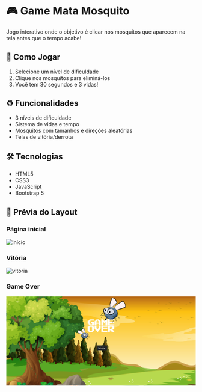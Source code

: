 # 🎮 Game Mata Mosquito

Jogo interativo onde o objetivo é clicar nos mosquitos que aparecem na tela antes que o tempo acabe!

## 🚀 Como Jogar
1. Selecione um nível de dificuldade
2. Clique nos mosquitos para eliminá-los
3. Você tem 30 segundos e 3 vidas!

## ⚙️ Funcionalidades
- 3 níveis de dificuldade
- Sistema de vidas e tempo
- Mosquitos com tamanhos e direções aleatórias
- Telas de vitória/derrota

## 🛠 Tecnologias
- HTML5
- CSS3 
- JavaScript
- Bootstrap 5

## 📸 Prévia do Layout

### Página inicial
![início](./assets/início.png)

### Vitória
![vitória](./assets/vitória.png)

### Game Over
![gameover](./assets/gameover.png)
